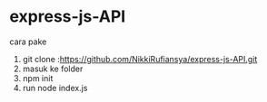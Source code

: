 # express-js-API
 cara pake
1. git clone :https://github.com/NikkiRufiansya/express-js-API.git
2. masuk ke folder
3. npm init
4. run node index.js

